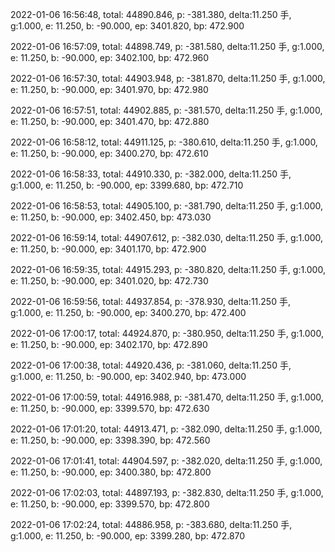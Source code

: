 2022-01-06 16:56:48, total: 44890.846, p: -381.380, delta:11.250 手, g:1.000, e: 11.250, b: -90.000, ep: 3401.820, bp: 472.900

2022-01-06 16:57:09, total: 44898.749, p: -381.580, delta:11.250 手, g:1.000, e: 11.250, b: -90.000, ep: 3402.100, bp: 472.960

2022-01-06 16:57:30, total: 44903.948, p: -381.870, delta:11.250 手, g:1.000, e: 11.250, b: -90.000, ep: 3401.970, bp: 472.980

2022-01-06 16:57:51, total: 44902.885, p: -381.570, delta:11.250 手, g:1.000, e: 11.250, b: -90.000, ep: 3401.470, bp: 472.880

2022-01-06 16:58:12, total: 44911.125, p: -380.610, delta:11.250 手, g:1.000, e: 11.250, b: -90.000, ep: 3400.270, bp: 472.610

2022-01-06 16:58:33, total: 44910.330, p: -382.000, delta:11.250 手, g:1.000, e: 11.250, b: -90.000, ep: 3399.680, bp: 472.710

2022-01-06 16:58:53, total: 44905.100, p: -381.790, delta:11.250 手, g:1.000, e: 11.250, b: -90.000, ep: 3402.450, bp: 473.030

2022-01-06 16:59:14, total: 44907.612, p: -382.030, delta:11.250 手, g:1.000, e: 11.250, b: -90.000, ep: 3401.170, bp: 472.900

2022-01-06 16:59:35, total: 44915.293, p: -380.820, delta:11.250 手, g:1.000, e: 11.250, b: -90.000, ep: 3401.020, bp: 472.730

2022-01-06 16:59:56, total: 44937.854, p: -378.930, delta:11.250 手, g:1.000, e: 11.250, b: -90.000, ep: 3400.270, bp: 472.400

2022-01-06 17:00:17, total: 44924.870, p: -380.950, delta:11.250 手, g:1.000, e: 11.250, b: -90.000, ep: 3402.170, bp: 472.890

2022-01-06 17:00:38, total: 44920.436, p: -381.060, delta:11.250 手, g:1.000, e: 11.250, b: -90.000, ep: 3402.940, bp: 473.000

2022-01-06 17:00:59, total: 44916.988, p: -381.470, delta:11.250 手, g:1.000, e: 11.250, b: -90.000, ep: 3399.570, bp: 472.630

2022-01-06 17:01:20, total: 44913.471, p: -382.090, delta:11.250 手, g:1.000, e: 11.250, b: -90.000, ep: 3398.390, bp: 472.560

2022-01-06 17:01:41, total: 44904.597, p: -382.020, delta:11.250 手, g:1.000, e: 11.250, b: -90.000, ep: 3400.380, bp: 472.800

2022-01-06 17:02:03, total: 44897.193, p: -382.830, delta:11.250 手, g:1.000, e: 11.250, b: -90.000, ep: 3399.570, bp: 472.800

2022-01-06 17:02:24, total: 44886.958, p: -383.680, delta:11.250 手, g:1.000, e: 11.250, b: -90.000, ep: 3399.280, bp: 472.870